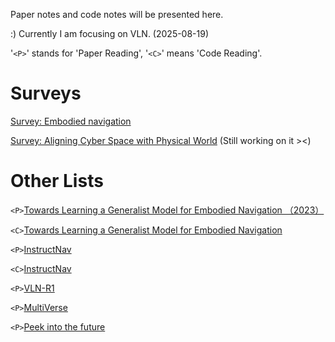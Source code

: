 Paper notes and code notes will be presented here.

:)  Currently I am focusing on VLN. (2025-08-19)

'`<P>`' stands for 'Paper Reading', '`<C>`' means 'Code Reading'.

# Surveys

[Survey: Embodied navigation ](https://lcnkjnnn32s8.feishu.cn/wiki/TPMKwg0lBiu3x4kt0rhczYQFn2d?from=from_copylink)

[Survey: Aligning Cyber Space with Physical World]() (Still working on it ><)

# Other Lists

`<P>`[Towards Learning a Generalist Model for Embodied Navigation （2023）](https://lcnkjnnn32s8.feishu.cn/wiki/GAjmwKWjOiDkgekTw0gcj19onoh?from=from_copylink)

`<C>`[Towards Learning a Generalist Model for Embodied Navigation ](https://lcnkjnnn32s8.feishu.cn/wiki/MlfQwEKZEidKXjkHaWQcgqAgnYe?from=from_copylink)

`<P>`[InstructNav](https://lcnkjnnn32s8.feishu.cn/wiki/Il0Bwr38pim4vYkn8eNcUbV0nle?from=from_copylink)

`<C>`[InstructNav](https://lcnkjnnn32s8.feishu.cn/wiki/OPrQwFWw1ib4AokfrMYc426GnAd?from=from_copylink)

`<P>`[VLN-R1](https://lcnkjnnn32s8.feishu.cn/wiki/JHmUweACfiGZNwkdGGscDQVJnhf?from=from_copylink)

`<P>`[MultiVerse](https://lcnkjnnn32s8.feishu.cn/wiki/VxrCwO2WWi8lVNkW0Coc5T1dnRd?from=from_copylink)

`<P>`[Peek into the  future ](https://lcnkjnnn32s8.feishu.cn/wiki/RGnrw9xsui630lkxu5hc8ajpn3d?from=from_copylink)
